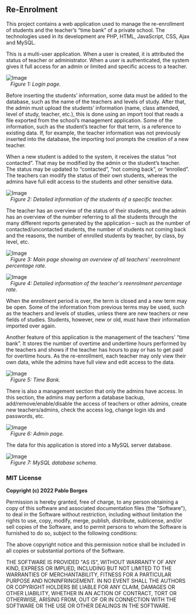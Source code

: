 ## Re-Enrolment

This project contains a web application used to manage the re-enrollment of students and the teacher’s “time bank” of a private school. The technologies used in its development are PHP, HTML, JavaScript, CSS, Ajax and MySQL.

This is a multi-user application. When a user is created, it is attributed the status of teacher or administrator. When a user is authenticated, the system gives it full access for an admin or limited and specific access to a teacher.

![Image](imgs/img11.png)
<br/>&nbsp;&nbsp;&nbsp;_Figure 1: Login page._

Before inserting the students’ information, some data must be added to the database, such as the name of the teachers and levels of study. After that, the admin must upload the students’ information (name, class attended, level of study, teacher, etc.), this is done using an import tool that reads a file exported from the school’s management application. Some of the information, such as the student’s teacher for that term, is a reference to existing data. If, for example, the teacher information was not previously inserted into the database, the importing tool prompts the creation of a new teacher.

When a new student is added to the system, it receives the status “not contacted”. That may be modified by the admin or the student’s teacher. The status may be updated to “contacted”, “not coming back”, or “enrolled”. The teachers can modify the status of their own students, whereas the admins have full edit access to the students and other sensitive data.

![Image](imgs/img7.png)
<br/>&nbsp;&nbsp;&nbsp;_Figure 2: Detailed information of the students of a specific teacher._

The teacher has an overview of the status of their students, and the admin has an overview of the number referring to all the students through the many different reports generated by the application – such as the number of contacted/uncontacted students, the number of students not coming back and the reasons, the number of enrolled students by teacher, by class, by level, etc.

![Image](imgs/img2.png)
<br>&nbsp;&nbsp;&nbsp;_Figure 3: Main page showing an overview of all teachers' reenrolment percentage rate._

![Image](imgs/img6.png)
<br/>&nbsp;&nbsp;&nbsp;_Figure 4: Detailed information of the teacher's reenrolment percentage rate._

When the enrollment period is over, the term is closed and a new term may be open. Some of the information from previous terms may be used, such as the teachers and levels of studies, unless there are new teachers or new fields of studies. Students, however, new or old, must have their information imported over again.

Another feature of this application is the management of the teachers’ “time bank”. It stores the number of overtime and undertime hours performed by the teachers and shows if the teacher has hours to pay or has to get paid for overtime hours. As the re-enrollment, each teacher may only view their own data, while the admins have full view and edit access to the data.

![Image](imgs/img5.png)
<br>&nbsp;&nbsp;&nbsp;_Figure 5: Time Bank._


There is also a management section that only the admins have access. In this section, the admins may perform a database backup, add/remove/enable/disable the access of teachers or other admins, create new teachers/admins, check the access log, change login ids and passwords, etc.

![Image](imgs/img4.png)
<br>&nbsp;&nbsp;&nbsp;_Figure 6: Admin page._

The data for this application is stored into a MySQL server database.

![Image](imgs/img10.png)
<br>&nbsp;&nbsp;&nbsp;_Figure 7: MySQL database schema._

### MIT License

**Copyright (c) 2022 Pablo Borges**

Permission is hereby granted, free of charge, to any person obtaining a copy of this software and associated documentation files (the "Software"), to deal in the Software without restriction, including without limitation the rights to use, copy, modify, merge, publish, distribute, sublicense, and/or sell copies of the Software, and to permit persons to whom the Software is furnished to do so, subject to the following conditions:

The above copyright notice and this permission notice shall be included in all copies or substantial portions of the Software.

THE SOFTWARE IS PROVIDED "AS IS", WITHOUT WARRANTY OF ANY KIND, EXPRESS OR IMPLIED, INCLUDING BUT NOT LIMITED TO THE WARRANTIES OF MERCHANTABILITY, FITNESS FOR A PARTICULAR PURPOSE AND NONINFRINGEMENT. IN NO EVENT SHALL THE AUTHORS OR COPYRIGHT HOLDERS BE LIABLE FOR ANY CLAIM, DAMAGES OR OTHER LIABILITY, WHETHER IN AN ACTION OF CONTRACT, TORT OR OTHERWISE, ARISING FROM, OUT OF OR IN CONNECTION WITH THE SOFTWARE OR THE USE OR OTHER DEALINGS IN THE SOFTWARE.

